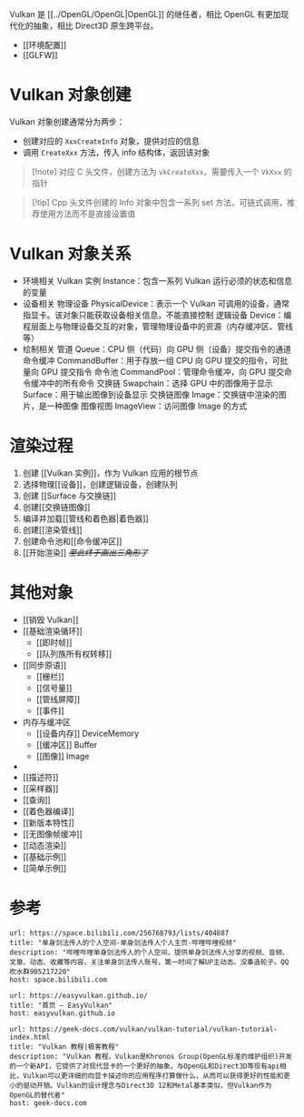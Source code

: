 Vulkan 是 [[../OpenGL/OpenGL|OpenGL]] 的继任者，相比 OpenGL 有更加现代化的抽象，相比 Direct3D 原生跨平台。
- [[环境配置]]
- [[GLFW]]
# Vulkan 对象创建

Vulkan 对象创建通常分为两步：
- 创建对应的 `XxxCreateInfo` 对象，提供对应的信息
- 调用 `CreateXxx` 方法，传入 info 结构体，返回该对象

> [!note] 对应 C 头文件，创建方法为 `vkCreateXxx`，需要传入一个 `VkXxx` 的指针

> [!tip] Cpp 头文件创建的 Info 对象中包含一系列 set 方法，可链式调用，推荐使用方法而不是直接设置值
# Vulkan 对象关系

- 环境相关
	Vulkan 实例 Instance：包含一系列 Vulkan 运行必须的状态和信息的变量
- 设备相关
	物理设备 PhysicalDevice：表示一个 Vulkan 可调用的设备，通常指显卡。该对象只能获取设备相关信息，不能直接控制
	逻辑设备 Device：编程层面上与物理设备交互的对象，管理物理设备中的资源（内存缓冲区、管线等）
- 绘制相关
	管道 Queue：CPU 侧（代码）向 GPU 侧（设备）提交指令的通道
	命令缓冲 CommandBuffer：用于存放一组 CPU 向 GPU 提交的指令，可批量向 GPU 提交指令
	命令池 CommandPool：管理命令缓冲，向 GPU 提交命令缓冲中的所有命令
	交换链 Swapchain：选择 GPU 中的图像用于显示
	Surface：用于输出图像到设备显示
	交换链图像 Image：交换链中渲染的图片，是一种图像
	图像视图 ImageView：访问图像 Image 的方式

# 渲染过程

1. 创建 [[Vulkan 实例]]，作为 Vulkan 应用的根节点
2. 选择物理[[设备]]，创建逻辑设备，创建队列
3. 创建 [[Surface 与交换链]]
4. 创建[[交换链图像]]
5. 编译并加载[[管线和着色器|着色器]]
6. 创建[[渲染管线]]
7. 创建命令池和[[命令缓冲区]]
8. [[开始渲染]] *~~至此终于画出三角形了~~*
# 其他对象

- [[销毁 Vulkan]]
- [[基础渲染循环]]
	- [[即时帧]]
	- [[队列族所有权转移]]
- [[同步原语]]
	- [[栅栏]]
	- [[信号量]]
	- [[管线屏障]]
	- [[事件]]
- 内存与缓冲区
	- [[设备内存]] DeviceMemory
	- [[缓冲区]] Buffer
	- [[图像]] Image
- 
- [[描述符]]
- [[采样器]]
- [[查询]]
- [[着色器编译]]
- [[新版本特性]]
- [[无图像帧缓冲]]
- [[动态渲染]]
- [[基础示例]]
- [[简单示例]]
# 参考

```cardlink
url: https://space.bilibili.com/256768793/lists/404887
title: "单身剑法传人的个人空间-单身剑法传人个人主页-哔哩哔哩视频"
description: "哔哩哔哩单身剑法传人的个人空间，提供单身剑法传人分享的视频、音频、文章、动态、收藏等内容，关注单身剑法传人账号，第一时间了解UP主动态。没事造轮子。QQ吹水群905217220"
host: space.bilibili.com
```

```cardlink
url: https://easyvulkan.github.io/
title: "首页 — EasyVulkan"
host: easyvulkan.github.io
```

```cardlink
url: https://geek-docs.com/vulkan/vulkan-tutorial/vulkan-tutorial-index.html
title: "Vulkan 教程|极客教程"
description: "Vulkan 教程，Vulkan是Khronos Group(OpenGL标准的维护组织)开发的一个新API，它提供了对现代显卡的一个更好的抽象，与OpenGL和Direct3D等现有api相比，Vulkan可以更详细的向显卡描述你的应用程序打算做什么，从而可以获得更好的性能和更小的驱动开销。Vulkan的设计理念与Direct3D 12和Metal基本类似，但Vulkan作为OpenGL的替代者"
host: geek-docs.com
```
